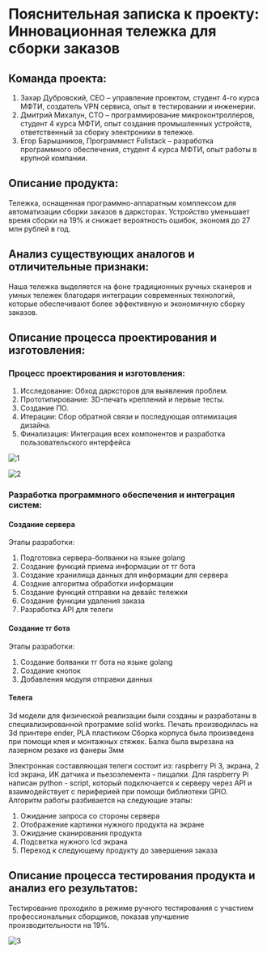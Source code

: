 # Пояснительная записка к проекту: Инновационная тележка для сборки заказов

## Команда проекта:
1. Захар Дубровский, CEO – управление проектом, студент 4-го курса МФТИ, создатель VPN сервиса, опыт в тестировании и инженерии.
2. Дмитрий Михалун, CTO – программирование микроконтроллеров, студент 4 курса МФТИ, опыт создания промышленных устройств, ответственный за сборку электроники в тележке.
4. Егор Барышников, Программист Fullstack – разработка программного обеспечения, студент 4 курса МФТИ, опыт работы в крупной компании.
## Описание продукта:
Тележка, оснащенная программно-аппаратным комплексом для автоматизации сборки заказов в дарксторах. Устройство уменьшает время сборки на 19% и снижает вероятность ошибок, экономя до 27 млн рублей в год.

## Анализ существующих аналогов и отличительные признаки:
Наша тележка выделяется на фоне традиционных ручных сканеров и умных тележек благодаря интеграции современных технологий, которые обеспечивают более эффективную и экономичную сборку заказов.

## Описание процесса проектирования и изготовления:
### Процесс проектирования и изготовления:
1. Исследование: Обход дарксторов для выявления проблем.
2. Прототипирование: 3D-печать креплений и первые тесты.
3. Создание ПО.
4. Итерации: Сбор обратной связи и последующая оптимизация дизайна.
5. Финализация: Интеграция всех компонентов и разработка пользовательского интерфейса

![1](https://github.com/iiksVVV/CleTro/assets/95088312/14271aa2-ee1a-4cd7-a9e6-5e2107eb8c1d)

![2](https://github.com/iiksVVV/CleTro/assets/95088312/f60b6511-1c7e-4b24-9924-1a9a8e91bc6f)

### Разработка программного обеспечения и интеграция систем: 
#### Создание сервера
Этапы разработки:
1. Подготовка сервера-болванки на языке golang
2. Создание функций приема информации от тг бота
3. Создание хранилища данных для информации для сервера
4. Создние алгоритма обработки информации
5. Создание функций отправки на девайс тележки
6. Создание функции удаления заказа
7. Разработка API для телеги
#### Создание тг бота
Этапы разработки:
1. Создание болванки тг бота на языке golang
2. Создание кнопок
3. Добавления модуля отправки данных
#### Телега
3d модели для физической реализации были созданы и разработаны в специализированной программе solid works. Печать производилась на 3d принтере ender, PLA пластиком
Сборка корпуса была произведена при помощи клея и монтажных стяжек. Балка была вырезана на лазерном резаке из фанеры 3мм

Электронная составляющая телеги состоит из: raspberry Pi 3, экрана, 2 lcd экрана, ИК датчика и пьезоэлемента - пищалки. Для raspberry Pi написан python - script, который подключается к серверу через API и взаимодействует с периферией при помощи библиотеки GPIO. Алгоритм работы разбивается на следующие этапы:
1. Ожидание запроса со стороны сервера
2. Отображение картинки нужного продукта на экране
3. Ожидание сканирования продукта
4. Подсветка нужного lcd экрана
5. Переход к следующему продукту до завершения заказа
## Описание процесса тестирования продукта и анализ его результатов:
Тестирование проходило в режиме ручного тестирования с участием профессиональных сборщиков, показав улучшение производительности на 19%.

![3](https://github.com/iiksVVV/CleTro/assets/95088312/53cf4205-afa2-4945-9c49-7b9ea3b648ca)

